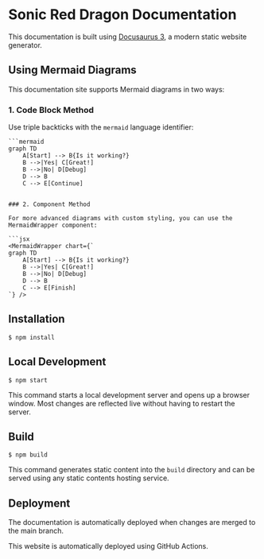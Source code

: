 # Sonic Red Dragon Documentation

This documentation is built using [Docusaurus 3](https://docusaurus.io/), a modern static website generator.

## Using Mermaid Diagrams

This documentation site supports Mermaid diagrams in two ways:

### 1. Code Block Method

Use triple backticks with the `mermaid` language identifier:

```
```mermaid
graph TD
    A[Start] --> B{Is it working?}
    B -->|Yes| C[Great!]
    B -->|No| D[Debug]
    D --> B
    C --> E[Continue]
```
```

### 2. Component Method

For more advanced diagrams with custom styling, you can use the MermaidWrapper component:

```jsx
<MermaidWrapper chart={`
graph TD
    A[Start] --> B{Is it working?}
    B -->|Yes| C[Great!]
    B -->|No| D[Debug]
    D --> B
    C --> E[Finish]
`} />
```

## Installation

```
$ npm install
```

## Local Development

```
$ npm start
```

This command starts a local development server and opens up a browser window. Most changes are reflected live without having to restart the server.

## Build

```
$ npm build
```

This command generates static content into the `build` directory and can be served using any static contents hosting service.

## Deployment

The documentation is automatically deployed when changes are merged to the main branch.

This website is automatically deployed using GitHub Actions.
